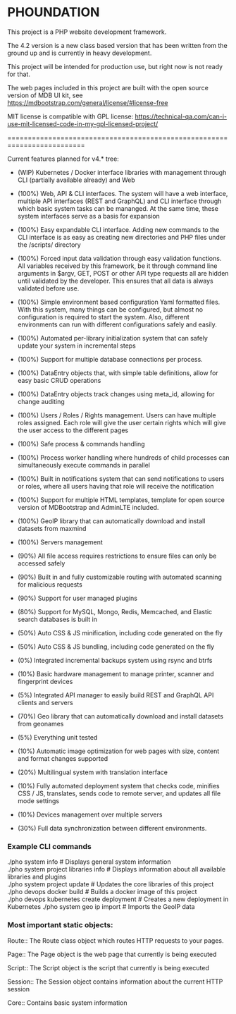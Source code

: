 # PHOUNDATION

This project is a PHP website development framework.

The 4.2 version is a new class based version that has been written from the ground up and is currently in heavy development.

This project will be intended for production use, but right now is not ready for that.

The web pages included in this project are built with the open source version of MDB UI kit, see https://mdbootstrap.com/general/license/#license-free

MIT license is compatible with GPL license:
https://technical-qa.com/can-i-use-mit-licensed-code-in-my-gpl-licensed-project/

=========================================================================

Current features planned for v4.* tree:

* (WIP)  Kubernetes / Docker interface libraries with management through CLI (partially available already) and Web 

* (100%) Web, API & CLI interfaces. The system will have a web interface, multiple API interfaces (REST and GraphQL) and CLI interface through which basic system tasks can be mananged. At the same time, these system interfaces serve as a basis for expansion

* (100%) Easy expandable CLI interface. Adding new commands to the CLI interface is as easy as creating new directories and PHP files under the /scripts/ directory

* (100%) Forced input data validation through easy validation functions. All variables received by this framework, be it through command line arguments in $argv, GET, POST or other API type requests all are hidden until validated by the developer. This ensures that all data is always validated before use.

* (100%) Simple environment based configuration Yaml formatted files. With this system, many things can be configured, but almost no configuration is required to start the system. Also, different environments can run with different configurations safely and easily.

* (100%) Automated per-library initialization system that can safely update your system in incremental steps

* (100%) Support for multiple database connections per process.

* (100%) DataEntry objects that, with simple table definitions, allow for easy basic CRUD operations

* (100%) DataEntry objects track changes using meta_id, allowing for change auditing

* (100%) Users / Roles / Rights management. Users can have multiple roles assigned. Each role will give the user certain rights which will give the user access to the different pages

* (100%) Safe process & commands handling

* (100%) Process worker handling where hundreds of child processes can simultaneously execute commands in parallel

* (100%) Built in notifications system that can send notifications to users or roles, where all users having that role will receive the notification

* (100%) Support for multiple HTML templates, template for open source version of MDBootstrap and AdminLTE included.

* (100%) GeoIP library that can automatically download and install datasets from maxmind

* (100%) Servers management

* (90%) All file access requires restrictions to ensure files can only be accessed safely

* (90%) Built in and fully customizable routing with automated scanning for malicious requests

* (90%) Support for user managed plugins

* (80%) Support for MySQL, Mongo, Redis, Memcached, and Elastic search databases is built in

* (50%) Auto CSS & JS minification, including code generated on the fly

* (50%) Auto CSS & JS bundling, including code generated on the fly

* (0%) Integrated incremental backups system using rsync and btrfs

* (10%) Basic hardware management to manage printer, scanner and fingerprint devices

* (5%) Integrated API manager to easily build REST and GraphQL API clients and servers

* (70%) Geo library that can automatically download and install datasets from geonames

* (5%) Everything unit tested

* (10%) Automatic image optimization for web pages with size, content and format changes supported

* (20%) Multilingual system with translation interface

* (10%) Fully automated deployment system that checks code, minifies CSS / JS, translates, sends code to remote server, and updates all file mode settings

* (10%) Devices management over multiple servers

* (30%) Full data synchronization between different environments.

### Example CLI commands
./pho system info # Displays general system information   
./pho system project libraries info # Displays information about all available libraries and plugins   
./pho system project update # Updates the core libraries of this project   
./pho devops docker build # Builds a docker image of this project   
./pho devops kubernetes create deployment # Creates a new deployment in Kubernetes
./pho system geo ip import # Imports the GeoIP data








### Most important static objects:

Route:: The Route class object which routes HTTP requests to your pages.

Page:: The Page object is the web page that currently is being executed

Script:: The Script object is the script that currently is being executed

Session:: The Session object contains information about the current HTTP session

Core:: Contains basic system information
